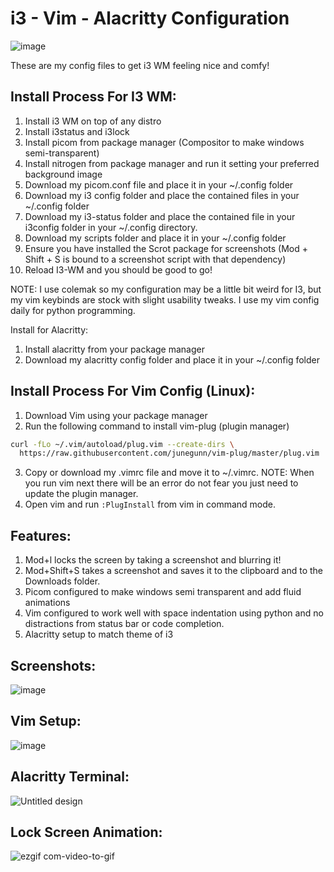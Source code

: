 # i3 - Vim - Alacritty Configuration

![image](https://user-images.githubusercontent.com/96272441/228717211-a6f08edd-3725-4786-81cc-85b869fff512.png)

These are my config files to get i3 WM feeling nice and comfy!

## Install Process For I3 WM:

1. Install i3 WM on top of any distro
2. Install i3status and i3lock
3. Install picom from package manager (Compositor to make windows semi-transparent)
4. Install nitrogen from package manager and run it setting your preferred background image
5. Download my picom.conf file and place it in your ~/.config folder
6. Download my i3 config folder and place the contained files in your ~/.config folder
7. Download my i3-status folder and place the contained file in your i3config folder in your ~/.config directory.
8. Download my scripts folder and place it in your ~/.config folder
9. Ensure you have installed the Scrot package for screenshots (Mod + Shift + S is bound to a screenshot script with that dependency)
10. Reload I3-WM and you should be good to go!

NOTE:
I use colemak so my configuration may be a little bit weird for I3, but my vim keybinds are stock with slight usability tweaks. I use my vim config daily for python programming.

Install for Alacritty:

1. Install alacritty from your package manager
2. Download my alacritty config folder and place it in your ~/.config folder

## Install Process For Vim Config (Linux):

1. Download Vim using your package manager
2. Run the following command to install vim-plug (plugin manager)
  ```sh
  curl -fLo ~/.vim/autoload/plug.vim --create-dirs \
    https://raw.githubusercontent.com/junegunn/vim-plug/master/plug.vim
  ```
3. Copy or download my .vimrc file and move it to ~/.vimrc. NOTE: When you run vim next there will be an error do not fear you just need to update the plugin manager.
4. Open vim and run ```:PlugInstall``` from vim in command mode.

## Features:

1. Mod+l locks the screen by taking a screenshot and blurring it!
2. Mod+Shift+S takes a screenshot and saves it to the clipboard and to the Downloads folder.
4. Picom configured to make windows semi transparent and add fluid animations
5. Vim configured to work well with space indentation using python and no distractions from status bar or code completion.
6. Alacritty setup to match theme of i3

## Screenshots:
![image](https://user-images.githubusercontent.com/96272441/228716219-de74e9dd-d86a-49f0-baea-29c38253192e.png)

## Vim Setup:
![image](https://user-images.githubusercontent.com/96272441/228718312-73dfe269-3cc1-480b-bddc-c1513056da32.png)

## Alacritty Terminal:
![Untitled design](https://user-images.githubusercontent.com/96272441/228717132-fd061aef-4785-4fc6-8550-f05b19e0b70c.png)

## Lock Screen Animation:
![ezgif com-video-to-gif](https://user-images.githubusercontent.com/96272441/228720890-2af24caf-197c-45d2-a801-ecb912328dd1.gif)

